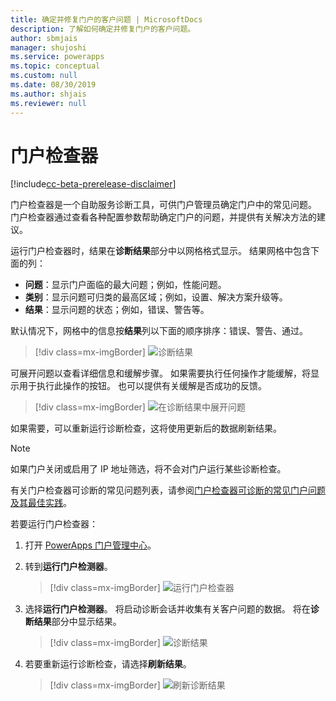 ```yaml
---
title: 确定并修复门户的客户问题 | MicrosoftDocs
description: 了解如何确定并修复门户的客户问题。
author: sbmjais
manager: shujoshi
ms.service: powerapps
ms.topic: conceptual
ms.custom: null
ms.date: 08/30/2019
ms.author: shjais
ms.reviewer: null
---
```


# <a name="portal-checker"></a>门户检查器

[!include[cc-beta-prerelease-disclaimer](../../../includes/cc-beta-prerelease-disclaimer.md)]

门户检查器是一个自助服务诊断工具，可供门户管理员确定门户中的常见问题。 门户检查器通过查看各种配置参数帮助确定门户的问题，并提供有关解决方法的建议。

运行门户检查器时，结果在**诊断结果**部分中以网格格式显示。 结果网格中包含下面的列：

- **问题**：显示门户面临的最大问题；例如，性能问题。
- **类别**：显示问题可归类的最高区域；例如，设置、解决方案升级等。
- **结果**：显示问题的状态；例如，错误、警告等。

默认情况下，网格中的信息按**结果**列以下面的顺序排序：错误、警告、通过。

> [!div class=mx-imgBorder]
> ![诊断结果](../media/diagnostic-results.png "诊断结果")

可展开问题以查看详细信息和缓解步骤。 如果需要执行任何操作才能缓解，将显示用于执行此操作的按钮。 也可以提供有关缓解是否成功的反馈。

> [!div class=mx-imgBorder]
> ![在诊断结果中展开问题](../media/diagnostic-results-issue-expand.png "在诊断结果中展开问题")

如果需要，可以重新运行诊断检查，这将使用更新后的数据刷新结果。

> [!NOTE]
> 如果门户关闭或启用了 IP 地址筛选，将不会对门户运行某些诊断检查。

有关门户检查器可诊断的常见问题列表，请参阅[门户检查器可诊断的常见门户问题及其最佳实践](https://docs.microsoft.com/en-us/dynamics365/customer-engagement/portals/portal-faq)。

若要运行门户检查器：

1.  打开 [PowerApps 门户管理中心](admin-overview.md)。

2.  转到**运行门户检测器**。

    > [!div class=mx-imgBorder]
    > ![运行门户检查器](../media/run-diagnostics.png "运行门户检查器")

3.  选择**运行门户检测器**。 将启动诊断会话并收集有关客户问题的数据。 将在**诊断结果**部分中显示结果。

    > [!div class=mx-imgBorder]
    > ![诊断结果](../media/diagnostic-results.png "诊断结果")

4.  若要重新运行诊断检查，请选择**刷新结果**。

    > [!div class=mx-imgBorder]
    > ![刷新诊断结果](../media/diagnostic-results-refresh.png "刷新诊断结果")
